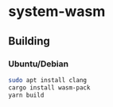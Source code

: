 # system-wasm

## Building

### Ubuntu/Debian

```bash
sudo apt install clang
cargo install wasm-pack
yarn build
```
